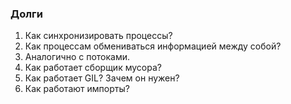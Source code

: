 ### Долги
1. Как синхронизировать процессы?
2. Как процессам обмениваться информацией между собой?
3. Аналогично с потоками.
4. Как работает сборщик мусора?
5. Как работает GIL? Зачем он нужен?
6. Как работают импорты?
